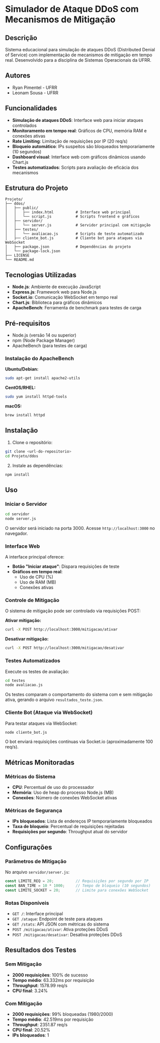 # Simulador de Ataque DDoS com Mecanismos de Mitigação

## Descrição

Sistema educacional para simulação de ataques DDoS (Distributed Denial of Service) com implementação de mecanismos de mitigação em tempo real. Desenvolvido para a disciplina de Sistemas Operacionais da UFRR.

## Autores

- Ryan Pimentel - UFRR
- Leonam Sousa - UFRR

## Funcionalidades

- **Simulação de ataques DDoS**: Interface web para iniciar ataques controlados
- **Monitoramento em tempo real**: Gráficos de CPU, memória RAM e conexões ativas
- **Rate Limiting**: Limitação de requisições por IP (20 req/s)
- **Bloqueio automático**: IPs suspeitos são bloqueados temporariamente (10 segundos)
- **Dashboard visual**: Interface web com gráficos dinâmicos usando Chart.js
- **Testes automatizados**: Scripts para avaliação de eficácia dos mecanismos

## Estrutura do Projeto

```
Projeto/
├── ddos/
│   ├── public/
│   │   ├── index.html          # Interface web principal
│   │   └── script.js           # Scripts frontend e gráficos
│   ├── servidor/
│   │   └── server.js           # Servidor principal com mitigação
│   ├── testes/
│   │   └── avaliacao.js        # Scripts de teste automatizado
│   ├── cliente_bot.js          # Cliente bot para ataques via WebSocket
│   ├── package.json            # Dependências do projeto
│   └── package-lock.json
├── LICENSE
└── README.md
```

## Tecnologias Utilizadas

- **Node.js**: Ambiente de execução JavaScript
- **Express.js**: Framework web para Node.js
- **Socket.io**: Comunicação WebSocket em tempo real
- **Chart.js**: Biblioteca para gráficos dinâmicos
- **ApacheBench**: Ferramenta de benchmark para testes de carga

## Pré-requisitos

- Node.js (versão 14 ou superior)
- npm (Node Package Manager)
- ApacheBench (para testes de carga)

### Instalação do ApacheBench

**Ubuntu/Debian:**
```bash
sudo apt-get install apache2-utils
```

**CentOS/RHEL:**
```bash
sudo yum install httpd-tools
```

**macOS:**
```bash
brew install httpd
```

## Instalação

1. Clone o repositório:
```bash
git clone <url-do-repositorio>
cd Projeto/ddos
```

2. Instale as dependências:
```bash
npm install
```

## Uso

### Iniciar o Servidor

```bash
cd servidor
node server.js
```

O servidor será iniciado na porta 3000. Acesse `http://localhost:3000` no navegador.

### Interface Web

A interface principal oferece:

- **Botão "Iniciar ataque"**: Dispara requisições de teste
- **Gráficos em tempo real**:
  - Uso de CPU (%)
  - Uso de RAM (MB)
  - Conexões ativas

### Controle de Mitigação

O sistema de mitigação pode ser controlado via requisições POST:

**Ativar mitigação:**
```bash
curl -X POST http://localhost:3000/mitigacao/ativar
```

**Desativar mitigação:**
```bash
curl -X POST http://localhost:3000/mitigacao/desativar
```

### Testes Automatizados

Execute os testes de avaliação:

```bash
cd testes
node avaliacao.js
```

Os testes comparam o comportamento do sistema com e sem mitigação ativa, gerando o arquivo `resultados_teste.json`.

### Cliente Bot (Ataque via WebSocket)

Para testar ataques via WebSocket:

```bash
node cliente_bot.js
```

O bot enviará requisições contínuas via Socket.io (aproximadamente 100 req/s).

## Métricas Monitoradas

### Métricas do Sistema
- **CPU**: Percentual de uso do processador
- **Memória**: Uso de heap do processo Node.js (MB)
- **Conexões**: Número de conexões WebSocket ativas

### Métricas de Segurança
- **IPs bloqueados**: Lista de endereços IP temporariamente bloqueados
- **Taxa de bloqueio**: Percentual de requisições rejeitadas
- **Requisições por segundo**: Throughput atual do servidor

## Configurações

### Parâmetros de Mitigação

No arquivo `servidor/server.js`:

```javascript
const LIMITE_REQ = 20;          // Requisições por segundo por IP
const BAN_TIME = 10 * 1000;     // Tempo de bloqueio (10 segundos)
const LIMITE_SOCKET = 20;       // Limite para conexões WebSocket
```

### Rotas Disponíveis

- `GET /`: Interface principal
- `GET /ataque`: Endpoint de teste para ataques
- `GET /stats`: API JSON com métricas do sistema
- `POST /mitigacao/ativar`: Ativa proteções DDoS
- `POST /mitigacao/desativar`: Desativa proteções DDoS

## Resultados dos Testes

### Sem Mitigação
- **2000 requisições**: 100% de sucesso
- **Tempo médio**: 63.332ms por requisição
- **Throughput**: 1578.99 req/s
- **CPU final**: 3.24%

### Com Mitigação
- **2000 requisições**: 99% bloqueadas (1980/2000)
- **Tempo médio**: 42.519ms por requisição
- **Throughput**: 2351.87 req/s
- **CPU final**: 20.52%
- **IPs bloqueados**: 1

